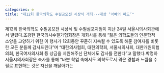 ```yaml
---
categories: e
title: "제12회 한국의학도 수필공모전 시상식 개최···대상 ‘아빠의 파도’"
---
```

제12회 한국의학도 수필공모전 시상식 및 수필심포지엄이 지난 24일 서울시의사회관에서 열렸다.조광현 한국의사수필가협회장은 개회사를 통해 “젊은 의학도들의 인문학적 소양을 고양하기 위한 이 행사가 12회동안 꾸준히 지속될 수 있도록 해준 참여자를 비롯한 모든 분들께 감사드린다”며 “대한의사협회, 대한의학회, 서울시의사회, 대한개원의협의회, 한국여자의사회 등 상금을 지원해주신 단체에도 감사를 전한다”고 말했다.박명하 서울시의사회장은 축사를 통해 “바쁜 학업 속에서도 의학도로서 겪은 경험과 느낌을 수필로 표현하는 것은 자신을 깨달아가는